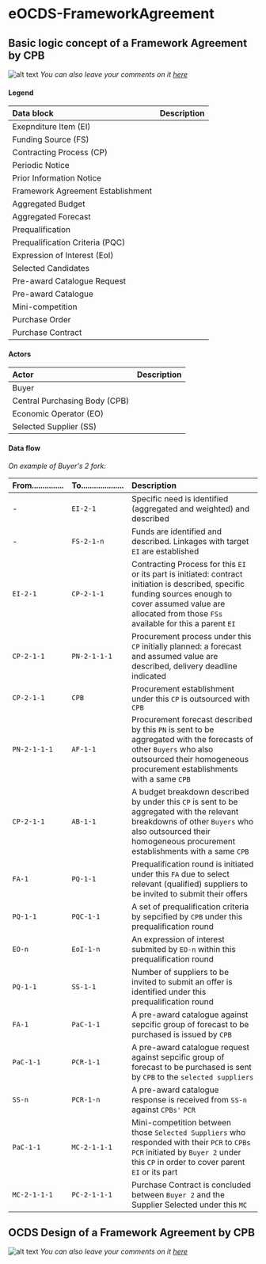 # eOCDS-FrameworkAgreement

## Basic logic concept of a Framework Agreement by CPB
![alt text](https://www.lucidchart.com/publicSegments/view/b09729c6-cc4d-44ce-be4d-2afbe2e96195/image.png)
*You can also leave your comments on it [here](https://www.lucidchart.com/invitations/accept/0d4b149a-68dd-4bcb-a0f7-a16cf07308ca)*
#### Legend
Data block | Description
:------------ | :-------------
Exepnditure Item (EI) | 
Funding Source (FS) | 
Contracting Process (CP) |
Periodic Notice |
Prior Information Notice |
Framework Agreement Establishment | 
Aggregated Budget | 
Aggregated Forecast |
Prequalification |
Prequalification Criteria (PQC) | 
Expression of Interest (EoI) | 
Selected Candidates | 
Pre-award Catalogue Request |
Pre-award Catalogue |
Mini-competition |
Purchase Order |
Purchase Contract |

#### Actors
Actor | Description
:------------ | :-------------
Buyer | 
Central Purchasing Body (CPB) | 
Economic Operator (EO) |
Selected Supplier (SS) |

#### Data flow
*On example of Buyer's 2 fork:*

From...............| To....................| Description
:------- | :-------- | :--------
\- |`EI-2-1` | Specific need is identified (aggregated and weighted) and described 
\- |`FS-2-1-n` | Funds are identified and described. Linkages with target `EI` are established 
`EI-2-1` | `CP-2-1-1` | Contracting Process for this `EI` or its part is initiated: contract initiation is described, specific funding sources enough to cover assumed value are allocated from those `FSs` available for this a parent `EI`
`CP-2-1-1` | `PN-2-1-1-1` | Procurement process under this `CP` initially planned: a forecast and assumed value are described, delivery deadline indicated
`CP-2-1-1` | `CPB` | Procurement establishment under this `CP` is outsourced with `CPB`
`PN-2-1-1-1` | `AF-1-1` | Procurement forecast described by this `PN` is sent to be aggregated with the forecasts of other `Buyers` who also outsourced their homogeneous procurement establishments with a same `CPB`   
`CP-2-1-1` | `AB-1-1` | A budget breakdown described by under this `CP` is sent to be aggregated with the relevant breakdowns of other `Buyers` who also outsourced their homogeneous procurement establishments with a same `CPB`
`FA-1` | `PQ-1-1` | Prequalification round is initiated under this `FA` due to select relevant (qualified) suppliers to be invited to submit their offers
`PQ-1-1` | `PQC-1-1` | A set of prequalification criteria by sepcified by `CPB` under this prequalification round
`EO-n` | `EoI-1-n` | An expression of interest submited by `EO-n` within this prequalification round
`PQ-1-1` | `SS-1-1` | Number of suppliers to be invited to submit an offer is identified under this prequalification round
`FA-1` | `PaC-1-1` | A pre-award catalogue against sepcific group of forecast to be purchased is issued by `CPB`
`PaC-1-1` | `PCR-1-1` | A pre-award catalogue request against sepcific group of forecast to be purchased is sent by `CPB` to the `selected suppliers`
`SS-n` | `PCR-1-n` | A pre-award catalogue response is received from `SS-n` against `CPBs'` `PCR`
`PaC-1-1` | `MC-2-1-1-1` | Mini-competition between those `Selected Suppliers` who responded with their `PCR` to `CPBs` `PCR` initiated by `Buyer 2` under this `CP` in order to cover parent `EI` or its part
`MC-2-1-1-1` | `PC-2-1-1-1` | Purchase Contract is concluded between `Buyer 2` and the Supplier Selected under this `MC` 

## OCDS Design of a Framework Agreement by CPB

![alt text](https://www.lucidchart.com/publicSegments/view/8b99569a-a46e-40f6-bde8-bd176774602d/image.png)
*You can also leave your comments on it [here](https://www.lucidchart.com/invitations/accept/d9317dbf-431d-4941-9208-2a3f89215754)*

